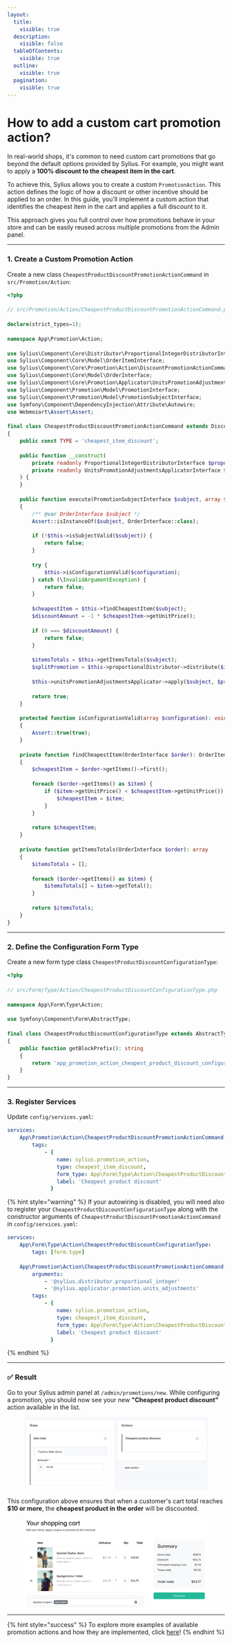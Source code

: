 ```yaml
---
layout:
  title:
    visible: true
  description:
    visible: false
  tableOfContents:
    visible: true
  outline:
    visible: true
  pagination:
    visible: true
---
```


# How to add a custom cart promotion action?

In real-world shops, it's common to need custom cart promotions that go beyond the default options provided by Sylius. For example, you might want to apply a **100% discount to the cheapest item in the cart**.

To achieve this, Sylius allows you to create a custom `PromotionAction`. This action defines the logic of how a discount or other incentive should be applied to an order. In this guide, you’ll implement a custom action that identifies the cheapest item in the cart and applies a full discount to it.

This approach gives you full control over how promotions behave in your store and can be easily reused across multiple promotions from the Admin panel.

***

### &#x20;1. Create a Custom Promotion Action

Create a new class `CheapestProductDiscountPromotionActionCommand` in `src/Promotion/Action`:

```php
<?php

// src/Promotion/Action/CheapestProductDiscountPromotionActionCommand.php

declare(strict_types=1);

namespace App\Promotion\Action;

use Sylius\Component\Core\Distributor\ProportionalIntegerDistributorInterface;
use Sylius\Component\Core\Model\OrderItemInterface;
use Sylius\Component\Core\Promotion\Action\DiscountPromotionActionCommand;
use Sylius\Component\Core\Model\OrderInterface;
use Sylius\Component\Core\Promotion\Applicator\UnitsPromotionAdjustmentsApplicatorInterface;
use Sylius\Component\Promotion\Model\PromotionInterface;
use Sylius\Component\Promotion\Model\PromotionSubjectInterface;
use Symfony\Component\DependencyInjection\Attribute\Autowire;
use Webmozart\Assert\Assert;

final class CheapestProductDiscountPromotionActionCommand extends DiscountPromotionActionCommand
{
    public const TYPE = 'cheapest_item_discount';

    public function __construct(
        private readonly ProportionalIntegerDistributorInterface $proportionalDistributor,
        private readonly UnitsPromotionAdjustmentsApplicatorInterface $unitsPromotionAdjustmentsApplicator,
    ) {
    }

    public function execute(PromotionSubjectInterface $subject, array $configuration, PromotionInterface $promotion): bool
    {
        /** @var OrderInterface $subject */
        Assert::isInstanceOf($subject, OrderInterface::class);

        if (!$this->isSubjectValid($subject)) {
            return false;
        }

        try {
            $this->isConfigurationValid($configuration);
        } catch (\InvalidArgumentException) {
            return false;
        }

        $cheapestItem = $this->findCheapestItem($subject);
        $discountAmount = -1 * $cheapestItem->getUnitPrice();

        if (0 === $discountAmount) {
            return false;
        }

        $itemsTotals = $this->getItemsTotals($subject);
        $splitPromotion = $this->proportionalDistributor->distribute($itemsTotals, $discountAmount);

        $this->unitsPromotionAdjustmentsApplicator->apply($subject, $promotion, $splitPromotion);

        return true;
    }

    protected function isConfigurationValid(array $configuration): void
    {
        Assert::true(true);
    }

    private function findCheapestItem(OrderInterface $order): OrderItemInterface
    {
        $cheapestItem = $order->getItems()->first();

        foreach ($order->getItems() as $item) {
            if ($item->getUnitPrice() < $cheapestItem->getUnitPrice()) {
                $cheapestItem = $item;
            }
        }

        return $cheapestItem;
    }

    private function getItemsTotals(OrderInterface $order): array
    {
        $itemsTotals = [];

        foreach ($order->getItems() as $item) {
            $itemsTotals[] = $item->getTotal();
        }

        return $itemsTotals;
    }
}
```

***

### 2. Define the Configuration Form Type

Create a new form type class `CheapestProductDiscountConfigurationType`:

```php
<?php

// src/Form/Type/Action/CheapestProductDiscountConfigurationType.php

namespace App\Form\Type\Action;

use Symfony\Component\Form\AbstractType;

final class CheapestProductDiscountConfigurationType extends AbstractType
{
    public function getBlockPrefix(): string
    {
        return 'app_promotion_action_cheapest_product_discount_configuration';
    }
}
```

***

### 3. Register Services

Update `config/services.yaml`:

```yaml
services:
    App\Promotion\Action\CheapestProductDiscountPromotionActionCommand:
        tags:
            - {
                name: sylius.promotion_action,
                type: cheapest_item_discount,
                form_type: App\Form\Type\Action\CheapestProductDiscountConfigurationType,
                label: 'Cheapest product discount'
              }
```

{% hint style="warning" %}
If your autowiring is disabled, you will need also to register your `CheapestProductDiscountConfigurationType` along with the constructor arguments of `CheapestProductDiscountPromotionActionCommand` in `config/services.yaml`:

```yaml
services:    
    App\Form\Type\Action\CheapestProductDiscountConfigurationType:
        tags: [form.type]
    
    App\Promotion\Action\CheapestProductDiscountPromotionActionCommand:
        arguments:
            - '@sylius.distributor.proportional_integer'
            - '@sylius.applicator.promotion.units_adjustments'
        tags:
            - {
                name: sylius.promotion_action,
                type: cheapest_item_discount,
                form_type: App\Form\Type\Action\CheapestProductDiscountConfigurationType,
                label: 'Cheapest product discount'
              }
```
{% endhint %}

***

### ✅ Result

Go to your Sylius admin panel at `/admin/promotions/new`. While configuring a promotion, you should now see your new **"Cheapest product discount"** action available in the list.

<figure><img src="../.gitbook/assets/image.png" alt=""><figcaption></figcaption></figure>

This configuration above ensures that when a customer's cart total reaches **$10 or more**, the **cheapest product in the order** will be discounted.

<figure><img src="../.gitbook/assets/image (2).png" alt=""><figcaption></figcaption></figure>

***

{% hint style="success" %}
To explore more examples of available promotion actions and how they are implemented, click [here](https://github.com/Sylius/Sylius/tree/v2.0.7/src/Sylius/Component/Core/Promotion/Action)!
{% endhint %}
